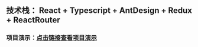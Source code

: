 ## 技术栈： React + Typescript + AntDesign + Redux + ReactRouter
### 项目演示：[点击链接查看项目演示](http://tour.aeeternity.com/)
